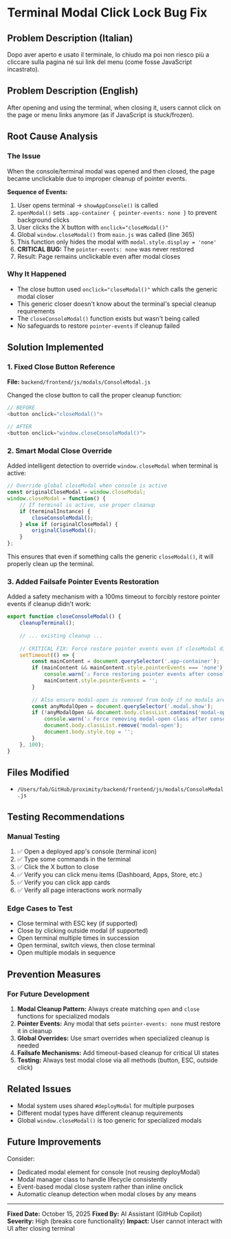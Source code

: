 # Terminal Modal Click Lock Bug Fix

## Problem Description (Italian)
Dopo aver aperto e usato il terminale, lo chiudo ma poi non riesco più a cliccare sulla pagina né sui link del menu (come fosse JavaScript incastrato).

## Problem Description (English)
After opening and using the terminal, when closing it, users cannot click on the page or menu links anymore (as if JavaScript is stuck/frozen).

## Root Cause Analysis

### The Issue
When the console/terminal modal was opened and then closed, the page became unclickable due to improper cleanup of pointer events.

**Sequence of Events:**
1. User opens terminal → `showAppConsole()` is called
2. `openModal()` sets `.app-container { pointer-events: none }` to prevent background clicks
3. User clicks the X button with `onclick="closeModal()"`
4. Global `window.closeModal()` from `main.js` was called (line 365)
5. This function only hides the modal with `modal.style.display = 'none'`
6. **CRITICAL BUG:** The `pointer-events: none` was never restored
7. Result: Page remains unclickable even after modal closes

### Why It Happened
- The close button used `onclick="closeModal()"` which calls the generic modal closer
- This generic closer doesn't know about the terminal's special cleanup requirements
- The `closeConsoleModal()` function exists but wasn't being called
- No safeguards to restore `pointer-events` if cleanup failed

## Solution Implemented

### 1. Fixed Close Button Reference
**File:** `backend/frontend/js/modals/ConsoleModal.js`

Changed the close button to call the proper cleanup function:
```javascript
// BEFORE
<button onclick="closeModal()">

// AFTER  
<button onclick="window.closeConsoleModal()">
```

### 2. Smart Modal Close Override
Added intelligent detection to override `window.closeModal` when terminal is active:

```javascript
// Override global closeModal when console is active
const originalCloseModal = window.closeModal;
window.closeModal = function() {
    // If terminal is active, use proper cleanup
    if (terminalInstance) {
        closeConsoleModal();
    } else if (originalCloseModal) {
        originalCloseModal();
    }
};
```

This ensures that even if something calls the generic `closeModal()`, it will properly clean up the terminal.

### 3. Added Failsafe Pointer Events Restoration
Added a safety mechanism with a 100ms timeout to forcibly restore pointer events if cleanup didn't work:

```javascript
export function closeConsoleModal() {
    cleanupTerminal();
    
    // ... existing cleanup ...
    
    // CRITICAL FIX: Force restore pointer events even if closeModal didn't work
    setTimeout(() => {
        const mainContent = document.querySelector('.app-container');
        if (mainContent && mainContent.style.pointerEvents === 'none') {
            console.warn('⚠️ Force restoring pointer events after console close');
            mainContent.style.pointerEvents = '';
        }
        
        // Also ensure modal-open is removed from body if no modals are open
        const anyModalOpen = document.querySelector('.modal.show');
        if (!anyModalOpen && document.body.classList.contains('modal-open')) {
            console.warn('⚠️ Force removing modal-open class after console close');
            document.body.classList.remove('modal-open');
            document.body.style.top = '';
        }
    }, 100);
}
```

## Files Modified
- `/Users/fab/GitHub/proximity/backend/frontend/js/modals/ConsoleModal.js`

## Testing Recommendations

### Manual Testing
1. ✅ Open a deployed app's console (terminal icon)
2. ✅ Type some commands in the terminal
3. ✅ Click the X button to close
4. ✅ Verify you can click menu items (Dashboard, Apps, Store, etc.)
5. ✅ Verify you can click app cards
6. ✅ Verify all page interactions work normally

### Edge Cases to Test
- Close terminal with ESC key (if supported)
- Close by clicking outside modal (if supported)
- Open terminal multiple times in succession
- Open terminal, switch views, then close terminal
- Open multiple modals in sequence

## Prevention Measures

### For Future Development
1. **Modal Cleanup Pattern:** Always create matching `open` and `close` functions for specialized modals
2. **Pointer Events:** Any modal that sets `pointer-events: none` must restore it in cleanup
3. **Global Overrides:** Use smart overrides when specialized cleanup is needed
4. **Failsafe Mechanisms:** Add timeout-based cleanup for critical UI states
5. **Testing:** Always test modal close via all methods (button, ESC, outside click)

## Related Issues
- Modal system uses shared `#deployModal` for multiple purposes
- Different modal types have different cleanup requirements
- Global `window.closeModal()` is too generic for specialized modals

## Future Improvements
Consider:
- Dedicated modal element for console (not reusing deployModal)
- Modal manager class to handle lifecycle consistently
- Event-based modal close system rather than inline onclick
- Automatic cleanup detection when modal closes by any means

---
**Fixed Date:** October 15, 2025
**Fixed By:** AI Assistant (GitHub Copilot)
**Severity:** High (breaks core functionality)
**Impact:** User cannot interact with UI after closing terminal
